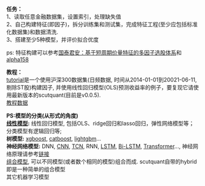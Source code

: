 **任务：**  
1、读取任意金融数据集，设置索引，处理缺失值  
2、自己构建特征(即因子)，拆分训练集和测试集，完成特征工程(至少应包括标准化数据集)和数据清洗.   
3、搭建至少5种模型，并评价拟合优度

ps: 特征构建可以参考[国泰君安：基于短周期价量特征的多因子选股体系](https://github.com/HaoningChen/ScutQuant/blob/main/%E6%96%87%E4%BB%B6/%E5%9B%BD%E6%B3%B0%E5%90%9B%E5%AE%89%EF%BC%9A%E5%9F%BA%E4%BA%8E%E7%9F%AD%E5%91%A8%E6%9C%9F%E4%BB%B7%E9%87%8F%E7%89%B9%E5%BE%81%E7%9A%84%E5%A4%9A%E5%9B%A0%E5%AD%90%E9%80%89%E8%82%A1%E4%BD%93%E7%B3%BB.pdf)和[alpha158](https://github.com/microsoft/qlib/blob/main/qlib/contrib/data/handler.py)  

**教程：**  
[tutorial](https://github.com/HaoningChen/ScutQuant/blob/main/%E5%AE%9E%E8%B7%B5%E6%A1%88%E4%BE%8B/tutorial.ipynb)是一个使用沪深300数据集(日频数据, 时间从2014-01-01到20021-06-11, 剔除ST股)构建因子, 并使用线性回归模型(OLS)预测收益率的例子，要复现它请使用最新版本的scutquant(目前是v0.0.5).  
[教程数据](https://www.kaggle.com/datasets/harleychan/csi300)

**PS:模型的分类(从形式的角度)**  
**[线性模型](https://scikit-learn.org/stable/modules/linear_model.html):** 线性回归模型, 包括OLS、ridge回归和lasso回归，弹性网络模型等；分类模型有逻辑回归等;  
**树模型:** [xgboost](https://www.kaggle.com/code/alexisbcook/xgboost), [catboost](https://catboost.ai/), [lightgbm](https://lightgbm.readthedocs.io/en/v3.3.2/)...  
**神经网络模型:** DNN, [CNN](https://www.rctn.org/bruno/public/papers/Fukushima1980.pdf), [TCN](https://arxiv.org/abs/1803.01271), RNN, [LSTM](https://direct.mit.edu/neco/article-abstract/9/8/1735/6109/Long-Short-Term-Memory?redirectedFrom=fulltext), [Bi-LSTM](https://www.researchgate.net/publication/306093736_Attention-Based_Bidirectional_Long_Short-Term_Memory_Networks_for_Relation_Classification), [Transformer](https://proceedings.neurips.cc/paper/2017/file/3f5ee243547dee91fbd053c1c4a845aa-Paper.pdf)..., 神经网络原理请参考[链接](https://github.com/microsoft/ai-edu/tree/master/%E5%9F%BA%E7%A1%80%E6%95%99%E7%A8%8B/A2-%E7%A5%9E%E7%BB%8F%E7%BD%91%E7%BB%9C%E5%9F%BA%E6%9C%AC%E5%8E%9F%E7%90%86)  
[组合模型](https://arxiv.org/pdf/2010.01265.pdf), 可以不同模型(或者数个相同的模型)组合而成. scutquant自带的hybrid即是一种简单的组合模型  
其它机器学习模型
